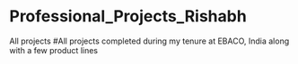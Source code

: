# Professional_Projects_Rishabh
All projects 
#All projects completed during my tenure at EBACO, India along with a few product lines
